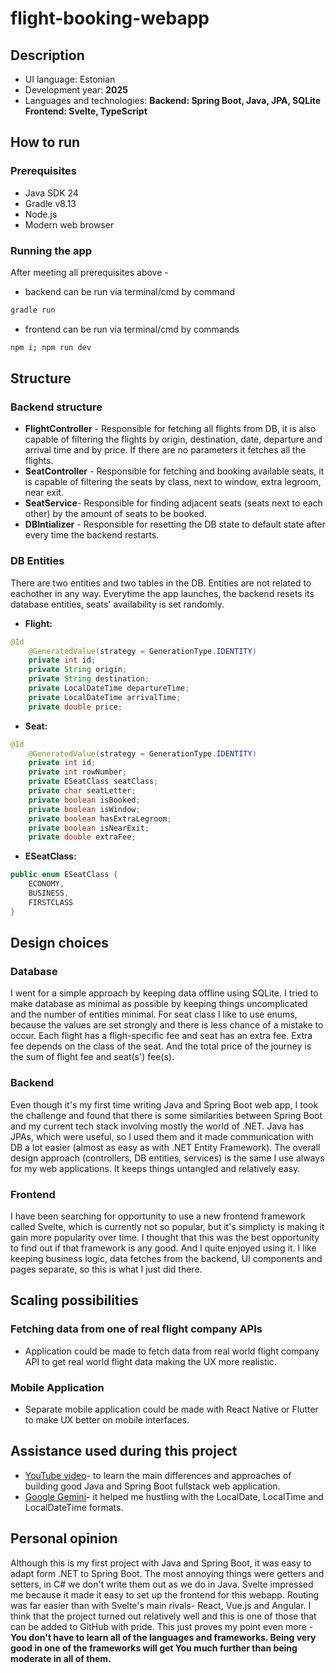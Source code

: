 # flight-booking-webapp

## Description

* UI language: Estonian
* Development year: **2025**
* Languages and technologies: **Backend: Spring Boot, Java, JPA, SQLite Frontend: Svelte, TypeScript**

## How to run

### Prerequisites

* Java SDK 24
* Gradle v8.13
* Node.js 
* Modern web browser

### Running the app

After meeting all prerequisites above - 
* backend can be run via terminal/cmd by command
```bash
gradle run
```
* frontend can be run via terminal/cmd by commands
```bash
npm i; npm run dev 
```

## Structure

### Backend structure

* **FlightController** - Responsible for fetching all flights from DB, it is also capable of filtering the flights by origin, destination, date, departure and arrival time and by price. If there are no parameters it fetches all the flights.
* **SeatController** - Responsible for fetching and booking available seats, it is capable of filtering the seats by class, next to window, extra legroom, near exit.
* **SeatService**- Responsible for finding adjacent seats (seats next to each other) by the amount of seats to be booked.
* **DBIntializer** - Responsible for resetting the DB state to default state after every time the backend restarts.

### DB Entities
There are two entities and two tables in the DB. Entities are not related to eachother in any way. Everytime the app launches, the backend resets its database entities, seats' availability is set randomly.

* **Flight:**

```java
@Id
    @GeneratedValue(strategy = GenerationType.IDENTITY)
    private int id;
    private String origin;
    private String destination;
    private LocalDateTime departureTime;
    private LocalDateTime arrivalTime;
    private double price;
```
  
* **Seat:**

```java
@Id
    @GeneratedValue(strategy = GenerationType.IDENTITY)
    private int id;
    private int rowNumber;
    private ESeatClass seatClass;
    private char seatLetter;
    private boolean isBooked;
    private boolean isWindow;
    private boolean hasExtraLegroom;
    private boolean isNearExit;
    private double extraFee;
```

* **ESeatClass:**

```java
public enum ESeatClass {
    ECONOMY,
    BUSINESS,
    FIRSTCLASS
}
```


## Design choices

### Database  
I went for a simple approach by keeping data offline using SQLite. I tried to make database as minimal as possible by keeping things uncomplicated and the number of entities minimal. For seat class I like to use enums, because the values are set strongly and there is less chance of a mistake to occur. Each flight has a fligh-specific fee and seat has an extra fee. Extra fee depends on the class of the seat. And the total price of the journey is the sum of flight fee and seat(s') fee(s).

### Backend
Even though it's my first time writing Java and Spring Boot web app, I took the challenge and found that there is some similarities between Spring Boot and my current tech stack involving mostly the world of .NET. Java has JPAs, which were useful, so I used them and it made communication with DB a lot easier (almost as easy as with .NET Entity Framework). The overall design approach (controllers, DB entities, services) is the same I use always for my web applications. It keeps things untangled and relatively easy.

### Frontend
I have been searching for opportunity to use a new frontend framework called Svelte, which is currently not so popular, but it's simplicty is making it gain more popularity over time. I thought that this was the best opportunity to find out if that framework is any good. And I quite enjoyed using it. I like keeping business logic, data fetches from the backend, UI components and pages separate, so this is what I just did there. 

## Scaling possibilities

### Fetching data from one of real flight company APIs
* Application could be made to fetch data from real world flight company API to get real world flight data making the UX more realistic.
### Mobile Application
* Separate mobile application could be made with React Native or Flutter to make UX better on mobile interfaces.

## Assistance used during this project
* [YouTube video](https://www.youtube.com/watch?v=O_XL9oQ1_To&list=WL&index=3&t=620s)- to learn the main differences and approaches of building good Java and Spring Boot fullstack web application.
* [Google Gemini](https://gemini.google.com/)- it helped me hustling with the LocalDate, LocalTime and LocalDateTime formats.

## Personal opinion
Although this is my first project with Java and Spring Boot, it was easy to adapt form .NET to Spring Boot. The most annoying things were getters and setters, in C# we don't write them out as we do in Java. Svelte impressed me because it made it easy to set up the frontend for this webapp. Routing was far easier than with Svelte's main rivals- React, Vue.js and Angular. I think that the project turned out relatively well and this is one of those that can be added to GitHub with pride. This just proves my point even more - **You don't have to learn all of the languages and frameworks. Being very good in one of the frameworks will get You much further than being moderate in all of them.**

